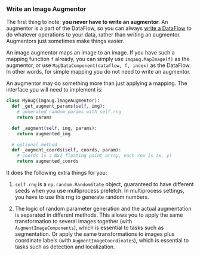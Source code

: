 
### Write an Image Augmentor

The first thing to note: __you never have to write an augmentor__.
An augmentor is a part of the DataFlow, so you can always
[write a DataFlow](http://tensorpack.readthedocs.io/en/latest/tutorial/extend/dataflow.html)
to do whatever operations to your data, rather than writing an augmentor.
Augmentors just sometimes make things easier.

An image augmentor maps an image to an image.
If you have such a mapping function `f` already, you can simply use `imgaug.MapImage(f)` as the
augmentor, or use `MapDataComponent(dataflow, f, index)` as the DataFlow.
In other words, for simple mapping you do not need to write an augmentor.

An augmentor may do something more than just applying a mapping.
The interface you will need to implement is:

```python
class MyAug(imgaug.ImageAugmentor):
  def _get_augment_params(self, img):
    # generated random params with self.rng
    return params

  def _augment(self, img, params):
    return augmented_img

  # optional method
  def _augment_coords(self, coords, param):
    # coords is a Nx2 floating point array, each row is (x, y)
    return augmented_coords
```

It does the following extra things for you:

1. `self.rng` is a `np.random.RandomState` object,
  guaranteed to have different seeds when you use multiprocess prefetch.
  In multiprocess settings, you have to use this rng to generate random numbers.

2. The logic of random parameter generation and the actual augmentation is separated in different methods.
  This allows you to apply the
  same transformation to several images together (with `AugmentImageComponents`),
  which is essential to tasks such as segmentation.
  Or apply the same transformations to images plus coordinate labels (with `AugmentImageCoordinates`),
  which is essential to tasks such as detection and localization.
